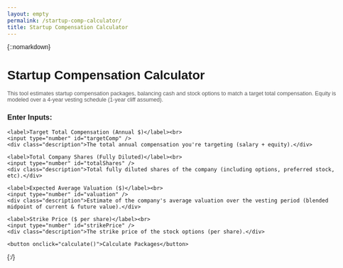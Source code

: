 ```yaml
---
layout: empty
permalink: /startup-comp-calculator/
title: Startup Compensation Calculator
---
```


{::nomarkdown}

<!DOCTYPE html>
<html lang="en">
<head>
    <meta charset="UTF-8">
    <title>Startup Compensation Calculator</title>
    <script src="https://cdn.jsdelivr.net/npm/chart.js"></script>
    <style>
        body { font-family: Arial, sans-serif; margin: 40px; max-width: 900px; }
        input { margin: 5px 0; width: 200px; }
        table { border-collapse: collapse; margin-top: 20px; width: 100%; }
        td, th { border: 1px solid #999; padding: 8px; text-align: center; }
        .description { font-size: 0.9em; color: #555; margin-bottom: 20px; }
        label { font-weight: bold; }
        .total-col { background-color: #f0f8ff; }  /* light blue for totals */
        .annual-col { background-color: #f9f9f9; } /* light gray for annualized */
        .graph-container { margin-top: 40px; height: 400px; }
    </style>
</head>
<body>

<h1>Startup Compensation Calculator</h1>

<p class="description">
    This tool estimates startup compensation packages, balancing cash and stock options to match a target total compensation.
    Equity is modeled over a 4-year vesting schedule (1-year cliff assumed).
</p>

<div>
    <h3>Enter Inputs:</h3>

    <label>Target Total Compensation (Annual $)</label><br>
    <input type="number" id="targetComp" />
    <div class="description">The total annual compensation you're targeting (salary + equity).</div>

    <label>Total Company Shares (Fully Diluted)</label><br>
    <input type="number" id="totalShares" />
    <div class="description">Total fully diluted shares of the company (including options, preferred stock, etc).</div>

    <label>Expected Average Valuation ($)</label><br>
    <input type="number" id="valuation" />
    <div class="description">Estimate of the company's average valuation over the vesting period (blended midpoint of current & future value).</div>

    <label>Strike Price ($ per share)</label><br>
    <input type="number" id="strikePrice" />
    <div class="description">The strike price of the stock options (per share).</div>

    <button onclick="calculate()">Calculate Packages</button>

</div>

<div id="results"></div>

<script>
function calculate() {
    const targetComp = parseFloat(document.getElementById("targetComp").value);
    const totalShares = parseFloat(document.getElementById("totalShares").value);
    const valuation = parseFloat(document.getElementById("valuation").value);
    const strikePrice = parseFloat(document.getElementById("strikePrice").value);

    if (isNaN(targetComp) || isNaN(totalShares) || isNaN(valuation) || isNaN(strikePrice)) {
        alert("Please enter all inputs.");
        return;
    }

    const pricePerShare = valuation / totalShares;

    let html = `
    <h3>Compensation Packages</h3>
    <p class="description">
        Columns highlighted in <span style="background-color:#f0f8ff;">blue</span> are totals over 4 years.
        Columns highlighted in <span style="background-color:#f9f9f9;">gray</span> are annualized values.
    </p>
    <table>
    <tr>
        <th class="total-col">Ownership %<br>(Total 4 Years)</th>
        <th class="total-col">Total Options<br>(Total 4 Years)</th>
        <th class="annual-col">Options Vested Per Year</th>
        <th class="annual-col">Equity Value<br>(Annualized)</th>
        <th class="annual-col">Cash Compensation<br>(Annual)</th>
    </tr>`;

    for (let pct = 0.1; pct <= 1.01; pct += 0.1) {
        const ownershipPct = pct;
        const numOptions = (ownershipPct / 100) * totalShares;
        const optionsPerYear = numOptions / 4;
        const optionValue = ((pricePerShare - strikePrice) * optionsPerYear);
        const cashComp = targetComp - optionValue;

        html += `<tr>
                    <td class="total-col">${ownershipPct.toFixed(2)}%</td>
                    <td class="total-col">${numOptions.toLocaleString(undefined, {maximumFractionDigits: 0})}</td>
                    <td class="annual-col">${optionsPerYear.toLocaleString(undefined, {maximumFractionDigits: 0})}</td>
                    <td class="annual-col">$${optionValue.toLocaleString(undefined, {maximumFractionDigits: 0})}</td>
                    <td class="annual-col">$${cashComp.toLocaleString(undefined, {maximumFractionDigits: 0})}</td>
                 </tr>`;
    }
    html += "</table>";

    // Add equity value projection graph
    html += `
    <div class="graph-container">
        <h3>Equity Value Projection</h3>
        <p class="description">
            This graph shows how the value of your equity changes with different company valuations,
            accounting for dilution over time. The lines represent different ownership percentages.
            <br><br>
            <strong>Dilution Assumptions:</strong>
            <ul>
                <li>Assumes 20% total dilution over 4 years from future funding rounds</li>
                <li>Dilution is applied uniformly across all ownership percentages</li>
                <li>Strike price remains constant (not adjusted for dilution)</li>
            </ul>
            Note: Actual dilution may vary significantly based on company performance, funding needs, and market conditions.
        </p>
        <canvas id="equityValueChart"></canvas>
    </div>`;

    document.getElementById("results").innerHTML = html;

    // Create the equity value projection chart
    const ctx = document.getElementById('equityValueChart').getContext('2d');
    const ownershipPercentages = Array.from({length: 10}, (_, i) => 0.1 + i * 0.1);

    // Create linear scale from 5M to 1B
    const minVal = 5e6;  // 5M
    const maxVal = 1e9;  // 1B
    const numPoints = 10;
    const step = (maxVal - minVal) / (numPoints - 1);
    const valuations = Array.from({length: numPoints}, (_, i) => minVal + i * step);

    const datasets = ownershipPercentages.map((pct, index) => {
        const numOptions = (pct / 100) * totalShares;
        const values = valuations.map(v => {
            const dilutedPricePerShare = v / (totalShares * 1.2); // Assuming 20% dilution over 4 years
            return ((dilutedPricePerShare - strikePrice) * numOptions);
        });

        return {
            label: `${pct}% Ownership`,
            data: values,
            borderColor: `hsl(${index * 36}, 70%, 50%)`,
            fill: false,
            tension: 0.1
        };
    });

    new Chart(ctx, {
        type: 'line',
        data: {
            labels: valuations.map(v => {
                if (v >= 1e9) return `$${(v/1e9).toFixed(1)}B`;
                return `$${(v/1e6).toFixed(1)}M`;
            }),
            datasets: datasets
        },
        options: {
            responsive: true,
            maintainAspectRatio: false,
            plugins: {
                title: {
                    display: true,
                    text: 'Equity Value vs Company Valuation'
                },
                tooltip: {
                    callbacks: {
                        label: function(context) {
                            return `${context.dataset.label}: $${context.raw.toLocaleString(undefined, {maximumFractionDigits: 0})}`;
                        }
                    }
                }
            },
            scales: {
                x: {
                    title: {
                        display: true,
                        text: 'Company Valuation'
                    },
                    ticks: {
                        callback: function(value) {
                            const val = valuations[value];
                            if (val >= 1e9) return `$${(val/1e9).toFixed(1)}B`;
                            return `$${(val/1e6).toFixed(1)}M`;
                        }
                    }
                },
                y: {
                    title: {
                        display: true,
                        text: 'Equity Value ($)'
                    },
                    ticks: {
                        callback: function(value) {
                            if (value >= 1e9) return `$${(value/1e9).toFixed(1)}B`;
                            return `$${(value/1e6).toFixed(1)}M`;
                        }
                    }
                }
            }
        }
    });
}
</script>

</body>
</html>

{:/}
